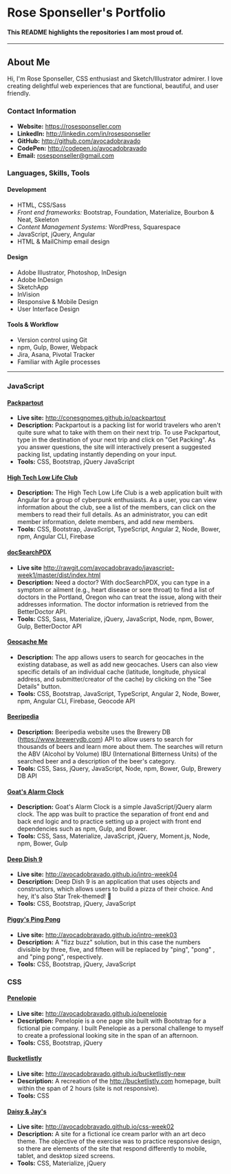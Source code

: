 # Rose Sponseller's Portfolio

#### This README highlights the repositories I am most proud of.
---
## About Me

Hi, I'm Rose Sponseller, CSS enthusiast and Sketch/Illustrator admirer. I love creating delightful web experiences that are functional, beautiful, and user friendly.

### Contact Information

* **Website:** https://rosesponseller.com
* **LinkedIn:** http://linkedin.com/in/rosesponseller
* **GitHub:** http://github.com/avocadobravado
* **CodePen:** http://codepen.io/avocadobravado
* **Email:** rosesponseller@gmail.com

### Languages, Skills, Tools

#### Development
* HTML, CSS/Sass
* _Front end frameworks:_ Bootstrap, Foundation, Materialize, Bourbon & Neat, Skeleton
* _Content Management Systems:_ WordPress, Squarespace
* JavaScript, jQuery, Angular
* HTML & MailChimp email design

#### Design
* Adobe Illustrator, Photoshop, InDesign
* Adobe InDesign
* SketchApp
* InVision
* Responsive & Mobile Design
* User Interface Design

#### Tools & Workflow

* Version control using Git
* npm, Gulp, Bower, Webpack
* Jira, Asana, Pivotal Tracker
* Familiar with Agile processes

---

### JavaScript

#### [Packpartout](https://github.com/avocadobravado/packpartout)
 * **Live site:** http://conesgnomes.github.io/packpartout
 * **Description:** Packpartout is a packing list for world travelers who aren't quite sure what to take with them on their next trip. To use Packpartout, type in the destination of your next trip and click on "Get Packing". As you answer questions, the site will interactively present a suggested packing list, updating instantly depending on your input.
 * **Tools:** CSS, Bootstrap, jQuery JavaScript

#### [High Tech Low Life Club](https://github.com/avocadobravado/javascript-week3)
* **Description:** The High Tech Low Life Club is a web application built with Angular for a group of cyberpunk enthusiasts. As a user, you can view information about the club, see a list of the members, can click on the members to read their full details. As an administrator, you can edit member information, delete members, and add new members.
* **Tools:** CSS, Bootstrap, JavaScript, TypeScript, Angular 2, Node, Bower, npm, Angular CLI, Firebase

#### [docSearchPDX](https://github.com/avocadobravado/javascript-week1)
* **Live site** http://rawgit.com/avocadobravado/javascript-week1/master/dist/index.html
* **Description:** Need a doctor? With docSearchPDX, you can type in a symptom or ailment (e.g., heart disease or sore throat) to find a list of doctors in the Portland, Oregon who can treat the issue, along with their addresses information. The doctor information is retrieved from the BetterDoctor API.
* **Tools:** CSS, Sass, Materialize, jQuery, JavaScript, Node, npm, Bower, Gulp, BetterDoctor API

#### [Geocache Me](https://github.com/avocadobravado/javascript-week4)
* **Description:** The app allows users to search for geocaches in the existing database, as well as add new geocaches. Users can also view specific details of an individual cache (latitude, longitude, physical address, and submitter/creator of the cache) by clicking on the "See Details" button.
* **Tools:** CSS, Bootstrap, JavaScript, TypeScript, Angular 2, Node, Bower, npm, Angular CLI, Firebase, Geocode API

#### [Beeripedia](https://github.com/avocadobravado/beer-dictionary)
 * **Description:** Beeripedia website uses the Brewery DB (https://www.brewerydb.com) API to allow users to search for thousands of beers and learn more about them. The searches will return the ABV (Alcohol by Volume) IBU (International Bitterness Units) of the searched beer and a description of the beer's category.
 * **Tools:** CSS, Sass, jQuery, JavaScript, Node, npm, Bower, Gulp, Brewery DB API

#### [Goat's Alarm Clock](https://github.com/avocadobravado/alarm-clock)
 * **Description:** Goat's Alarm Clock is a simple JavaScript/jQuery alarm clock. The app was built to practice the separation of front end and back end logic and to practice setting up a project with front end dependencies such as npm, Gulp, and Bower.
 * **Tools:** CSS, Sass, Materialize, JavaScript, jQuery, Moment.js, Node, npm, Bower, Gulp

#### [Deep Dish 9](https://github.com/avocadobravado/intro-week04)
* **Live site:** http://avocadobravado.github.io/intro-week04
* **Description:** Deep Dish 9 is an application that uses objects and constructors, which allows users to build a pizza of their choice. And hey, it's also Star Trek-themed! 🖖
* **Tools:** CSS, Bootstrap, jQuery, JavaScript

#### [Piggy's Ping Pong](https://github.com/avocadobravado/intro-week03)
* **Live site:** http://avocadobravado.github.io/intro-week03
* **Description:** A "fizz buzz" solution, but in this case the numbers divisible by three, five, and fifteen will be replaced by "ping", "pong" , and "ping pong", respectively.
* **Tools:** CSS, Bootstrap, jQuery, JavaScript

### CSS

#### [Penelopie](https://github.com/avocadobravado/penelopie)
 * **Live site:** http://avocadobravado.github.io/penelopie
 * **Description:** Penelopie is a one page site built with Bootstrap for a fictional pie company. I built Penelopie as a personal challenge to myself to create a professional looking site in the span of an afternoon.
 * **Tools:** CSS, Bootstrap, jQuery

#### [Bucketlistly](https://github.com/avocadobravado/bucketlistly-new)
  * **Live site:** http://avocadobravado.github.io/bucketlistly-new
  * **Description:** A recreation of the http://bucketlistly.com homepage, built within the span of 2 hours (site is not responsive).
  * **Tools:** CSS

#### [Daisy &amp; Jay's](https://github.com/avocadobravado/css-week02)
  * **Live site:** http://avocadobravado.github.io/css-week02
  * **Description:** A site for a fictional ice cream parlor with an art deco theme. The objective of the exercise was to practice responsive design, so there are elements of the site that respond differently to mobile, tablet, and desktop sized screens.
  * **Tools:** CSS, Materialize, jQuery
